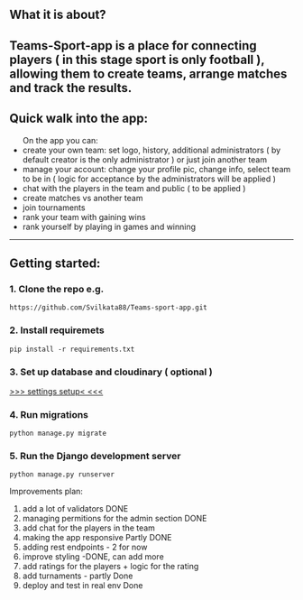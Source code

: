 
<h2>﻿What it is about?<h2/>
 
Teams-Sport-app is a place for connecting players ( in this stage sport is only football ), allowing them to create teams, arrange matches and track the results.

<h2>Quick walk into the app:</h2>
<ul> On the app you can:
  <li>create your own team: set logo, history, additional administrators ( by default creator is the only administrator ) or just join another team</li>
  <li>manage your account: change your profile pic, change info, select team to be in ( logic for acceptance by the administrators will be applied )</li>
  <li>chat with the players in the team and public ( to be applied )</li>
  <li>create matches vs another team</li>
  <li>join tournaments</li>
  <li>rank your team with gaining wins</li>
  <li>rank yourself by playing in games and winning</li>
</ul>

<hr/>

<h2>Getting started:</h2>

<h3>1. Clone the repo e.g.</h3>

    https://github.com/Svilkata88/Teams-sport-app.git

<h3>2. Install requiremets</h3>

    pip install -r requirements.txt
    
<h3>3. Set up database and cloudinary ( optional )</h3>

<a href="https://github.com/Svilkata88/Teams-sport-app/blob/main/docs/settings_info.md">>>> settings setup< <<<<a/>

<h3>4. Run migrations</h3>

    python manage.py migrate

<h3>5. Run the Django development server</h3>

    python manage.py runserver
    


Improvements plan:
1. add a lot of validators DONE
2. managing permitions for the admin section DONE
3. add chat for the players in the team
4. making the app responsive Partly DONE
5. adding rest endpoints - 2 for now
6. improve styling -DONE, can add more
7. add ratings for the players + logic for the rating
8. add turnaments - partly Done
9. deploy and test in real env Done


